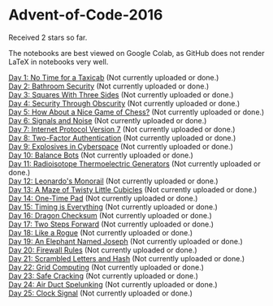 # Advent-of-Code-2016

Received 2 stars so far.

The notebooks are best viewed on Google Colab, as GitHub does not render LaTeX in notebooks very well.

[Day 1: No Time for a Taxicab](https://github.com/mustafa-hotaki/Advent-of-Code-2016/blob/main/Day1/Day1.ipynb) (Not currently uploaded or done.) \
[Day 2: Bathroom Security](https://github.com/mustafa-hotaki/Advent-of-Code-2016/blob/main/Day2/Day2.ipynb) (Not currently uploaded or done.) \
[Day 3: Squares With Three Sides](https://github.com/mustafa-hotaki/Advent-of-Code-2016/blob/main/Day3/Day3.ipynb) (Not currently uploaded or done.) \
[Day 4: Security Through Obscurity](https://github.com/mustafa-hotaki/Advent-of-Code-2016/blob/main/Day4/Day4.ipynb) (Not currently uploaded or done.) \
[Day 5: How About a Nice Game of Chess?](https://github.com/mustafa-hotaki/Advent-of-Code-2016/blob/main/Day5/Day5.ipynb) (Not currently uploaded or done.) \
[Day 6: Signals and Noise](https://github.com/mustafa-hotaki/Advent-of-Code-2016/blob/main/Day6/Day6.ipynb) (Not currently uploaded or done.) \
[Day 7: Internet Protocol Version 7](https://github.com/mustafa-hotaki/Advent-of-Code-2016/blob/main/Day7/Day7.ipynb) (Not currently uploaded or done.) \
[Day 8: Two-Factor Authentication](https://github.com/mustafa-hotaki/Advent-of-Code-2016/blob/main/Day8/Day8.ipynb) (Not currently uploaded or done.) \
[Day 9: Explosives in Cyberspace](https://github.com/mustafa-hotaki/Advent-of-Code-2016/blob/main/Day9/Day9.ipynb) (Not currently uploaded or done.) \
[Day 10: Balance Bots](https://github.com/mustafa-hotaki/Advent-of-Code-2016/blob/main/Day10/Day10.ipynb) (Not currently uploaded or done.) \
[Day 11: Radioisotope Thermoelectric Generators](https://github.com/mustafa-hotaki/Advent-of-Code-2016/blob/main/Day11/Day11.ipynb) (Not currently uploaded or done.) \
[Day 12: Leonardo&apos;s Monorail](https://github.com/mustafa-hotaki/Advent-of-Code-2016/blob/main/Day12/Day12.ipynb) (Not currently uploaded or done.) \
[Day 13: A Maze of Twisty Little Cubicles](https://github.com/mustafa-hotaki/Advent-of-Code-2016/blob/main/Day13/Day13.ipynb) (Not currently uploaded or done.) \
[Day 14: One-Time Pad](https://github.com/mustafa-hotaki/Advent-of-Code-2016/blob/main/Day14/Day14.ipynb) (Not currently uploaded or done.) \
[Day 15: Timing is Everything](https://github.com/mustafa-hotaki/Advent-of-Code-2016/blob/main/Day15/Day15.ipynb) (Not currently uploaded or done.) \
[Day 16: Dragon Checksum](https://github.com/mustafa-hotaki/Advent-of-Code-2016/blob/main/Day16/Day16.ipynb) (Not currently uploaded or done.) \
[Day 17: Two Steps Forward](https://github.com/mustafa-hotaki/Advent-of-Code-2016/blob/main/Day17/Day17.ipynb) (Not currently uploaded or done.) \
[Day 18: Like a Rogue](https://github.com/mustafa-hotaki/Advent-of-Code-2016/blob/main/Day18/Day18.ipynb) (Not currently uploaded or done.) \
[Day 19: An Elephant Named Joseph](https://github.com/mustafa-hotaki/Advent-of-Code-2016/blob/main/Day19/Day19.ipynb) (Not currently uploaded or done.) \
[Day 20: Firewall Rules](https://github.com/mustafa-hotaki/Advent-of-Code-2016/blob/main/Day20/Day20.ipynb) (Not currently uploaded or done.) \
[Day 21: Scrambled Letters and Hash](https://github.com/mustafa-hotaki/Advent-of-Code-2016/blob/main/Day21/Day21.ipynb) (Not currently uploaded or done.) \
[Day 22: Grid Computing](https://github.com/mustafa-hotaki/Advent-of-Code-2016/blob/main/Day22/Day22.ipynb) (Not currently uploaded or done.) \
[Day 23: Safe Cracking](https://github.com/mustafa-hotaki/Advent-of-Code-2016/blob/main/Day23/Day23.ipynb) (Not currently uploaded or done.) \
[Day 24: Air Duct Spelunking](https://github.com/mustafa-hotaki/Advent-of-Code-2016/blob/main/Day24/Day24.ipynb) (Not currently uploaded or done.) \
[Day 25: Clock Signal](https://github.com/mustafa-hotaki/Advent-of-Code-2016/blob/main/Day25/Day25.ipynb) (Not currently uploaded or done.)
